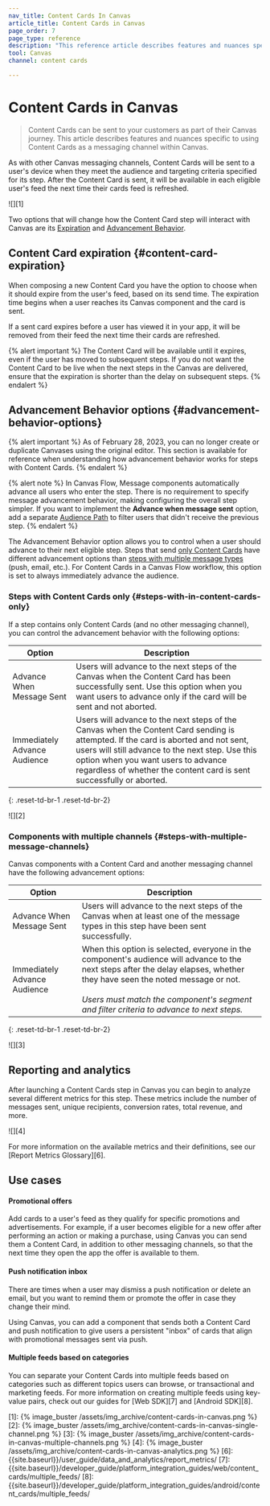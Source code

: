 ```yaml
---
nav_title: Content Cards In Canvas
article_title: Content Cards in Canvas
page_order: 7
page_type: reference
description: "This reference article describes features and nuances specific to using Content Cards as a messaging channel within Canvas."
tool: Canvas
channel: content cards

---
```


# Content Cards in Canvas

> Content Cards can be sent to your customers as part of their Canvas journey. This article describes features and nuances specific to using Content Cards as a messaging channel within Canvas.

As with other Canvas messaging channels, Content Cards will be sent to a user's device when they meet the audience and targeting criteria specified for its step. After the Content Card is sent, it will be available in each eligible user's feed the next time their cards feed is refreshed.

![][1]

Two options that will change how the Content Card step will interact with Canvas are its [Expiration](#content-card-expiration) and [Advancement Behavior](#advancement-behavior-options).

## Content Card expiration {#content-card-expiration}

When composing a new Content Card you have the option to choose when it should expire from the user's feed, based on its send time. The expiration time begins when a user reaches its Canvas component and the card is sent.

If a sent card expires before a user has viewed it in your app, it will be removed from their feed the next time their cards are refreshed.

{% alert important %}
The Content Card will be available until it expires, even if the user has moved to subsequent steps. If you do not want the Content Card to be live when the next steps in the Canvas are delivered, ensure that the expiration is shorter than the delay on subsequent steps.
{% endalert %}

## Advancement Behavior options {#advancement-behavior-options}

{% alert important %}
As of February 28, 2023, you can no longer create or duplicate Canvases using the original editor. This section is available for reference when understanding how advancement behavior works for steps with Content Cards.
{% endalert %}

{% alert note %}
In Canvas Flow, Message components automatically advance all users who enter the step. There is no requirement to specify message advancement behavior, making configuring the overall step simpler. If you want to implement the **Advance when message sent** option, add a separate [Audience Path]({{site.baseurl}}/user_guide/engagement_tools/canvas/canvas_components/audience_paths/) to filter users that didn't receive the previous step.
{% endalert %}

The Advancement Behavior option allows you to control when a user should advance to their next eligible step. Steps that send [only Content Cards](#steps-with-in-content-cards-only) have different advancement options than [steps with multiple message types](#steps-with-multiple-message-channels) (push, email, etc.). For Content Cards in a Canvas Flow workflow, this option is set to always immediately advance the audience.

### Steps with Content Cards only {#steps-with-in-content-cards-only}

If a step contains only Content Cards (and no other messaging channel), you can control the advancement behavior with the following options:

| Option | Description |
|---|---|
| Advance When Message Sent | Users will advance to the next steps of the Canvas when the Content Card has been successfully sent. Use this option when you want users to advance only if the card will be sent and not aborted. |
| Immediately Advance Audience | Users will advance to the next steps of the Canvas when the Content Card sending is attempted. If the card is aborted and not sent, users will still advance to the next step. Use this option when you want users to advance regardless of whether the content card is sent successfully or aborted. |
{: .reset-td-br-1 .reset-td-br-2}

![][2]

### Components with multiple channels {#steps-with-multiple-message-channels}

Canvas components with a Content Card and another messaging channel have the following advancement options:

| Option | Description |
|---|---|
| Advance When Message Sent | Users will advance to the next steps of the Canvas when at least one of the message types in this step have been sent successfully.|
| Immediately Advance Audience | When this option is selected, everyone in the component's audience will advance to the next steps after the delay elapses, whether they have seen the noted message or not.  <br> <br> _Users must match the component's segment and filter criteria to advance to next steps._ |
{: .reset-td-br-1 .reset-td-br-2}

![][3]

## Reporting and analytics

After launching a Content Cards step in Canvas you can begin to analyze several different metrics for this step. These metrics include the number of messages sent, unique recipients, conversion rates, total revenue, and more.

![][4]

For more information on the available metrics and their definitions, see our [Report Metrics Glossary][6].

## Use cases

#### Promotional offers

Add cards to a user's feed as they qualify for specific promotions and advertisements. For example, if a user becomes eligible for a new offer after performing an action or making a purchase, using Canvas you can send them a Content Card, in addition to other messaging channels, so that the next time they open the app the offer is available to them.

#### Push notification inbox

There are times when a user may dismiss a push notification or delete an email, but you want to remind them or promote the offer in case they change their mind.

Using Canvas, you can add a component that sends both a Content Card and push notification to give users a persistent "inbox" of cards that align with promotional messages sent via push. 

#### Multiple feeds based on categories

You can separate your Content Cards into multiple feeds based on categories such as different topics users can browse, or transactional and marketing feeds. For more information on creating multiple feeds using key-value pairs, check out our guides for [Web SDK][7] and [Android SDK][8].


[1]: {% image_buster /assets/img_archive/content-cards-in-canvas.png %}
[2]: {% image_buster /assets/img_archive/content-cards-in-canvas-single-channel.png %}
[3]: {% image_buster /assets/img_archive/content-cards-in-canvas-multiple-channels.png %}
[4]: {% image_buster /assets/img_archive/content-cards-in-canvas-analytics.png %}
[6]: {{site.baseurl}}/user_guide/data_and_analytics/report_metrics/
[7]: {{site.baseurl}}/developer_guide/platform_integration_guides/web/content_cards/multiple_feeds/
[8]: {{site.baseurl}}/developer_guide/platform_integration_guides/android/content_cards/multiple_feeds/
